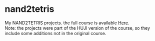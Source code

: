 # nand2tetris
My NAND2TETRIS projects.
the full course is available [Here](https://www.nand2tetris.org/).<br> Note: the projects were part of the HUJI version of the course, so they include some additions not in the original course.
